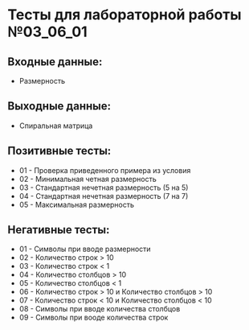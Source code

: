 # Тесты для лабораторной работы №03_06_01

## Входные данные:

- Размерность

## Выходные данные:

- Спиральная матрица

## Позитивные тесты:

- 01 - Проверка приведенного примера из условия
- 02 - Минимальная четная размерность
- 03 - Стандартная нечетная размерность (5 на 5)
- 04 - Стандартная нечетная размерность (7 на 7)
- 05 - Максимальная размерность

## Негативные тесты:

- 01 - Символы при вводе размерности
- 02 - Количество строк > 10
- 03 - Количество строк < 1
- 04 - Количество столбцов > 10
- 05 - Количество столбцов < 1
- 06 - Количество строк > 10 и Количество столбцов > 10
- 07 - Количество строк < 10 и Количество столбцов < 10
- 08 - Символы при вводе количества столбцов
- 09 - Символы при вооде количества строк
